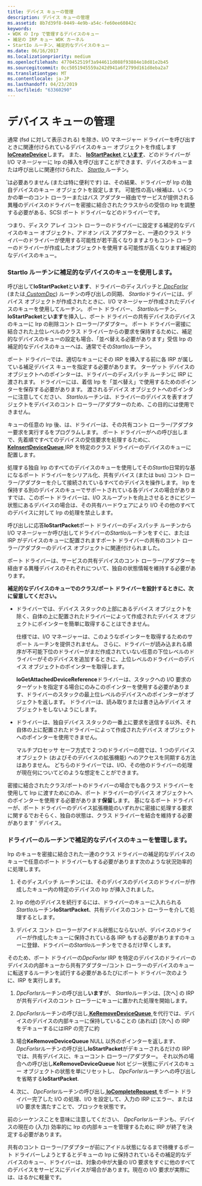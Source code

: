 ```yaml
---
title: デバイス キューの管理
description: デバイス キューの管理
ms.assetid: 8b7d39f8-0449-4e9b-a54c-fe60ee60842c
keywords:
- WDK の Irp で管理するデバイスのキュー
- 補足の IRP キュー WDK カーネル
- StartIo ルーチン、補足的なデバイスのキュー
ms.date: 06/16/2017
ms.localizationpriority: medium
ms.openlocfilehash: 4770452519f3a944611d088f93884e18d81e2b45
ms.sourcegitcommit: 0cc5051945559a242d941a6f2799d161d8eba2a7
ms.translationtype: MT
ms.contentlocale: ja-JP
ms.lasthandoff: 04/23/2019
ms.locfileid: "63360290"
---
```

# <a name="managing-device-queues"></a>デバイス キューの管理





通常 (fsd に対して表示される) を除き、I/O マネージャー ドライバーを呼び出すときに関連付けられているデバイスのキュー オブジェクトを作成します[ **IoCreateDevice**](https://msdn.microsoft.com/library/windows/hardware/ff548397)します。 また、 [ **IoStartPacket** ](https://msdn.microsoft.com/library/windows/hardware/ff550370)と[**います**](https://msdn.microsoft.com/library/windows/hardware/ff550358)、どのドライバーが I/O マネージャーに Irp の挿入を呼び出すことができます、デバイスのキューまたは呼び出しに関連付けられた、 [ *StartIo* ](https://msdn.microsoft.com/library/windows/hardware/ff563858)ルーチン。

゚は必要ありません (または特に便利です) は、その結果、ドライバーが Irp の独自デバイスのキュー オブジェクトを設定します。 可能性の高い候補は、いくつかの単一のコント ローラーまたはバス アダプター経由でサービスが提供される異種のデバイスのドライバーを密接に結合されたクラスからの受信の Irp を調整する必要がある、SCSI ポート ドライバーなどのドライバーです。

つまり、ディスク アレイ コント ローラーのドライバーに設定する補足的なデバイスのキュー オブジェクト、アドオン バス アダプターと、一連のクラス ドライバーのドライバーが使用する可能性が若干高くなりますよりもコント ローラーのドライバーが作成したオブジェクトを使用する可能性が高くなります補足的なデバイスのキュー。

### <a name="using-supplemental-device-queues-with-a-startio-routine"></a>StartIo ルーチンに補足的なデバイスのキューを使用します。

呼び出して**IoStartPacket**と**います**、ドライバーのディスパッチと[ *DpcForIsr* ](https://msdn.microsoft.com/library/windows/hardware/ff544079) (または[ *CustomDpc*](https://msdn.microsoft.com/library/windows/hardware/ff542972)) ルーチンの呼び出しの同期、 *StartIo*ドライバーには、デバイス オブジェクトが作成されたときに、I/O マネージャーが作成されたデバイスのキューを使用してルーチン。 ポート ドライバー、 *StartIo*ルーチン、 **IoStartPacket**と**います**を挿入し、ポート ドライバーの共有デバイスのデバイスのキューに Irp の削除コント ローラー/アダプター。 ポート ドライバー密接に結合された上位レベルのクラス ドライバーからの要求を保持するために、補足的なデバイスのキューの設定も場合、「並べ替える必要があります」受信 Irp の補足的なデバイスのキューへは、通常でその*StartIo*ルーチン。

ポート ドライバーでは、適切なキューにその IRP を挿入する前に各 IRP が属している補足デバイス キューを指定する必要があります。 ターゲット デバイスのオブジェクトへのポインターは、ドライバーのディスパッチ ルーチンに IRP に渡されます。 ドライバーには、着信 Irp を「並べ替え」で使用するためのポインターを保存する必要があります。 渡されるデバイス オブジェクトへのポインターに注意してください、 *StartIo*ルーチンは、ドライバーのデバイスを表すオブジェクトをデバイスのコント ローラー/アダプターのため、この目的には使用できません。

キューの任意の Irp 後、は、ドライバーは、その共有コント ローラー/アダプター要求を実行するをプログラムします。 ポート ドライバーがへの呼び出しまで、先着順ですべてのデバイスの受信要求を処理するために、 [ **KeInsertDeviceQueue** ](https://msdn.microsoft.com/library/windows/hardware/ff552180) IRP を特定のクラス ドライバーのデバイスのキューに配置します。

処理する独自 Irp のすべてのデバイスのキューを使用してその*StartIo*日常的な基になるポート ドライバーをシリアル化、共有デバイス (または bus) コント ローラー/アダプターを介して接続されているすべてのデバイスを操作します。 Irp を保持する別のデバイスのキューでサポートされている各デバイスの場合がありますでは、このポート ドライバーは、I/O スループットを向上させるときにビジー状態にあるデバイスの場合は、その共有ハードウェアにより I/O その他のすべてのデバイスに対して Irp の処理を禁止します。

呼び出しに応答**IoStartPacket**ポート ドライバーのディスパッチ ルーチンから I/O マネージャーか呼び出してドライバーの*StartIo*ルーチンをすぐに、または IRP がデバイスのキューに配置されますポート ドライバーの共有のコント ローラー/アダプターのデバイス オブジェクトに関連付けられました。

ポート ドライバーは、サービスの共有デバイスのコント ローラー/アダプターを経由する異種デバイスのそれぞれについて、独自の状態情報を維持する必要があります。

**補足的なデバイスのキューでのクラス/ポート ドライバーを設計するときに、次に留意してください。**

-   ドライバーでは、デバイス スタックの上部にあるデバイス オブジェクトを除く、自体の上に配置されたドライバーによって作成されたデバイス オブジェクトにポインターを簡単に取得することはできません。

    仕様では、I/O マネージャーは、このようなポインターを取得するためのサポート ルーチンを提供されません。 さらに、ドライバーが読み込まれる順序が不可能下位のドライバーがまだ作成されていない任意の下位レベルのドライバーがそのデバイスを追加するときに、上位レベルのドライバーのデバイス オブジェクトのポインターを取得します。

    **IoGetAttachedDeviceReference**ドライバーは、スタックへの I/O 要求のターゲットを指定する場合にのみこのポインターを使用する必要があります、ドライバーのスタックの最上位レベルのデバイスへのポインターがオブジェクトを返します。 ドライバーは、読み取りまたは書き込みデバイス オブジェクトをしないようにします。

-   ドライバーは、独自デバイス スタックの一番上に要求を送信する以外、それ自体の上に配置されたドライバーによって作成されたデバイス オブジェクトへのポインターを使用できません。

    マルチプロセッサ セーフ方式で 2 つのドライバーの間では、1 つのデバイス オブジェクト (およびそのデバイスの拡張機能) へのアクセスを同期する方法はありません。 どちらのドライバーでは、I/O、その他のドライバーの処理が現在何についてどのような想定をことができます。

密接に結合されたクラス/ポートのドライバーの場合でも各クラス ドライバーを使用して Irp に渡すためにのみ、ポート ドライバーのデバイス オブジェクトへのポインターを使用する必要があります**保留**します。 基になるポート ドライバーが、ポート ドライバーのデバイス拡張機能のいずれかに密接に処理する要求に関するでおそらく、独自の状態は、クラス ドライバーを結合を維持する必要があります ' デバイス。

### <a name="managing-supplemental-device-queues-across-driver-routines"></a>ドライバーのルーチンで補足的なデバイスのキューを管理します。

Irp のキューを密接に結合された一連のクラス ドライバーの補足的なデバイスのキューで任意のポート ドライバーもする必要があります次のような状況効率的に処理します。

1.  そのディスパッチ ルーチンには、そのデバイスのデバイスのドライバーが作成したキュー内の特定のデバイスの Irp が挿入されました。

2.  Irp の他のデバイスを続行するには、ドライバーのキューに入れられる*StartIo*ルーチン**IoStartPacket**、共有デバイスのコント ローラーを介して処理するとします。

3.  デバイス コント ローラーがアイドル状態にならないが、デバイスのドライバーが作成したキューに保持されている各 IRP もする必要がありますのキューに登録、ドライバーの*StartIo*ルーチンをできるだけ早くします。

そのため、ポート ドライバーの*DpcForIsr* IRP を特定のデバイスのドライバーのデバイスの内部キューから共有アダプター/コント ローラーのデバイスのキューに転送するルーチンを試行する必要があるたびにポート ドライバー次のように、IRP を実行します。

1.  *DpcForIsr*ルーチンの呼び出し**います**が、 *StartIo*ルーチンは、[次へ] の IRP が共有デバイスのコント ローラーにキューに置かれた処理を開始します。

2.  *DpcForIsr*ルーチンの呼び出し[ **KeRemoveDeviceQueue** ](https://msdn.microsoft.com/library/windows/hardware/ff553156)を代行では、デバイスのデバイスの内部キューに保持していることの (あれば) [次へ] の IRP をデキューするにはIRP の完了に約

3.  場合**KeRemoveDeviceQueue** NULL 以外のポインターを返します、 *DpcForIsr*ルーチンの呼び出し**IoStartPacket**がデキューされるだけの IRP では、共有デバイスに、キューコント ローラー/アダプター。 それ以外の場合への呼び出し**KeRemoveDeviceQueue** Not ビジー状態にデバイスのキュー オブジェクトの状態を単にリセットし、 *DpcForIsr*ルーチンへの呼び出しを省略する**IoStartPacket**.

4.  次に、 *DpcForIsr*ルーチンの呼び出し[ **IoCompleteRequest** ](https://msdn.microsoft.com/library/windows/hardware/ff548343)をポート ドライバー完了した I/O の処理、I/O を設定して、入力の IRP にエラー、または I/O 要求を満たすことで、ブロックを状態です。

前のシーケンスことを意味に注意してください、 *DpcForIsr*ルーチンも、デバイスの現在の (入力) 効率的に Irp の内部キューを管理するために IRP が終了を決定する必要があります。

共有のコント ローラー/アダプターが前にアイドル状態になるまで待機するポート ドライバーしようとするとデキューの Irp に保持されているその補足的なデバイスのキュー、ドライバーは、対象の中が大量の I/O 要求をすぐに他のすべてのデバイスをサービスにデバイスが場合があります。現在の I/O 要求が実際には、はるかに軽量です。

 

 




